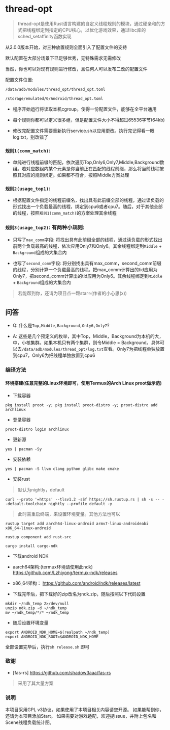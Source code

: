# thread-opt
> thread-opt是使用Rust语言构建的自定义线程规则的模块，通过硬亲和的方式把线程绑定到指定的CPU核心，以优化游戏效果，通过libc库的sched_setaffinity函数实现

[stars-badge]: https://img.shields.io/github/stars/reigadegr/thread-opt?style=for-the-badge&logo=github
[stars-url]: https://github.com/reigadegr/thread-opt
[ci-badge]: https://img.shields.io/github/actions/workflow/status/reigadegr/thread-opt/ci.yml?style=for-the-badge&label=CI%20Build&logo=githubactions
[ci-url]: https://github.com/reigadegr/thread-opt/actions/workflows/ci.yml
[release-badge]: https://img.shields.io/github/v/release/reigadegr/thread-opt?style=for-the-badge&logo=rust
[release-url]: https://github.com/reigadegr/thread-opt/releases/latest
[download-badge]: https://img.shields.io/github/downloads/reigadegr/thread-opt/total?style=for-the-badge
[download-url]: https://github.com/reigadegr/thread-opt/releases/latest

从2.0.0版本开始，对三种放置规则全面引入了配置文件的支持

默认配置在大部分场景下已足够优秀，无特殊需求无需修改

当然，你也可以对现有规则进行修改，且任何人可以发布二改的配置文件

配置文件位置: 
```txt
/data/adb/modules/thread_opt/thread_opt.toml
```

```txt
/storage/emulated/0/Android/thread_opt.toml
```

- 程序开始运行将读取本机cgroup。使得一份配置文件，能够在全平台通用

- 每个规则你都可以定义很多组，但是配置文件大小不得超过65536字节(64kb)

- 修改完配置文件需要重新执行service.sh以应用更改。执行完记得看一眼log.txt，别改错了

### `规则1(comm_match)`: 
- 单纯进行线程前缀的匹配，依次遍历Top,Only6,Only7,Middle,Background数组。若对应数组内某个元素是你当前正在匹配的线程前缀，那么将当前线程按照其对应的规则绑定。如果都不符合，按照Middle方案处理

### `规则2(usage_top1)`: 
- 根据配置文件指定的线程前缀名，找出具有此前缀全部的线程，通过读负载的形式找出一个负载最高的线程，绑定到cpu6或者cpu7。随后，对于其他全部的线程，按照`规则1(comm_match)`的方案处理其余线程

### `规则3(usage_top2)`: 有两种小规则:
- 只写了`max_comm`字段: 将找出具有此前缀全部的线程，通过读负载的形式找出前两个负载最高的线程，依次应用Only7和Only6。其余线程绑定到`Middle` + `Background`组成的大集合内

- 也写了`second_comm`字段: 将分别找出具有max_comm，second_comm前缀的线程，分别计算一个负载最高的线程。把max_comm计算出的tid应用为Only7，把second_comm计算出的tid应用为Only6。其余线程绑定到`Middle` + `Background`组成的大集合内

> 若能帮到你，还请为项目点一颗star⭐(作者的小心思(x))

## 问答
- Q: 什么是`Top,Middle,Background,Only6,Only7`?

- A: 这些是几个预定义的枚举，其中Top，Middle，Background为本机的大，中，小核集群。如果本机只有两个集群，则令Middle = Background。具体可以去`/data/adb/modules/thread_opt/log.txt`查看。Only7为把线程单独放置到cpu7，Only6为把线程单独放置到cpu6

### 编译方法
#### 环境搭建(任意完整的Linux环境即可，使用Termux的Arch Linux proot做示范)
- 下载容器
```shell
pkg install proot -y; pkg install proot-distro -y; proot-distro add archlinux
```

- 登录容器

```shell
proot-distro login archlinux
```

- 更新源

```shell
yes | pacman -Sy
```

- 安装依赖
```shell
yes | pacman -S llvm clang python glibc make cmake
```

- 安装rust
> 默认为nightly，default

```shell
curl --proto '=https' --tlsv1.2 -sSf https://sh.rustup.rs | sh -s -- --default-toolchain nightly --profile default -y
```
> 此时需重启终端，来设置环境变量。其他方法也可以

```shell
rustup target add aarch64-linux-android armv7-linux-androideabi x86_64-linux-android

rustup component add rust-src

cargo install cargo-ndk
```

- 下载android NDK
- aarch64架构:(termux环境请使用此ndk)
  https://github.com/Lzhiyong/termux-ndk/releases

- x86_64架构：
  https://github.com/android/ndk/releases/latest

- 下载完毕后，把下载好的zip改名为ndk.zip，随后按照以下代码设置
```shell
mkdir ~/ndk_temp 2>/dev/null
unzip ndk.zip -d ~/ndk_temp
mv ~/ndk_temp/*/* ~/ndk_temp
```
- 随后设置环境变量
```shell
export ANDROID_NDK_HOME=$(realpath ~/ndk_temp)
export ANDROID_NDK_ROOT=$ANDROID_NDK_HOME
```
全部设置完毕后，执行`sh release.sh` 即可

### 致谢
- [fas-rs] https://github.com/shadow3aaa/fas-rs

> 采用了其大量方案

### 说明
本项目采用GPL v3协议，如果使用了本项目相关内容请您开源。
如果能帮到你，还请为本项目添加Start。
如果需要对游戏适配，欢迎提issue，并附上包名和Scene线程负载统计图。
